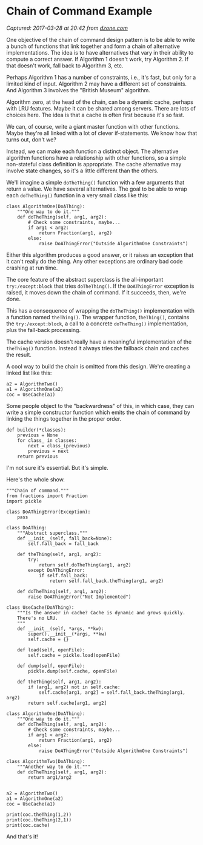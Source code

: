 # Chain of Command Example

_Captured: 2017-03-28 at 20:42 from [dzone.com](https://dzone.com/articles/chain-of-command-example?edition=286932&utm_source=Daily%20Digest&utm_medium=email&utm_campaign=dd%202017-03-28)_

One objective of the chain of command design pattern is to be able to write a bunch of functions that link together and form a chain of alternative implementations. The idea is to have alternatives that vary in their ability to compute a correct answer. If Algorithm 1 doesn't work, try Algorithm 2. If that doesn't work, fall back to Algorithm 3, etc.

Perhaps Algorithm 1 has a number of constraints, i.e., it's fast, but only for a limited kind of input. Algorithm 2 may have a different set of constraints. And Algorithm 3 involves the "British Museum" algorithm.

Algorithm zero, at the head of the chain, can be a dynamic cache, perhaps with LRU features. Maybe it can be shared among servers. There are lots of choices here. The idea is that a cache is often first because it's so fast.

We can, of course, write a giant master function with other functions. Maybe they're all linked with a lot of clever if-statements. We know how that turns out, don't we?

Instead, we can make each function a distinct object. The alternative algorithm functions have a relationship with other functions, so a simple non-stateful class definition is appropriate. The cache alternative may involve state changes, so it's a little different than the others.

We'll imagine a simple `doTheThing()` function with a few arguments that return a value. We have several alternatives. The goal to be able to wrap each `doTheThing()` function in a very small class like this:
    
    
    class AlgorithmOne(DoAThing):
        """One way to do it."""
        def doTheThing(self, arg1, arg2):
            # Check some constraints, maybe...
            if arg1 < arg2:
                return Fraction(arg1, arg2)
            else:
                raise DoAThingError("Outside AlgorithmOne Constraints")

Either this algorithm produces a good answer, or it raises an exception that it can't really do the thing. Any other exceptions are ordinary bad code crashing at run time.

The core feature of the abstract superclass is the all-important `try:/except:block` that tries `doTheThing()`. If the `DoAThingError` exception is raised, it moves down the chain of command. If it succeeds, then, we're done.

This has a consequence of wrapping the `doTheThing()` implementation with a function named `theThing()`. The wrapper function, t`heThing()`, contains the `try:/except:block`, a call to a concrete `doTheThing()` implementation, plus the fall-back processing.

The cache version doesn't really have a meaningful implementation of the `theThing()` function. Instead it always tries the fallback chain and caches the result.

A cool way to build the chain is omitted from this design. We're creating a linked list like this:
    
    
    a2 = AlgorithmTwo()
    a1 = AlgorithmOne(a2)
    coc = UseCache(a1)

Some people object to the "backwardness" of this, in which case, they can write a simple constructor function which emits the chain of command by linking the things together in the proper order.
    
    
    def builder(*classes):
        previous = None
        for class_ in classes:
            next = class_(previous)
            previous = next
        return previous

I'm not sure it's essential. But it's simple.

Here's the whole show.
    
    
    """Chain of command."""
    from fractions import Fraction
    import pickle
    
    class DoAThingError(Exception):
        pass
    
    class DoAThing:
        """Abstract superclass."""
        def __init__(self, fall_back=None):
            self.fall_back = fall_back
    
        def theThing(self, arg1, arg2):
            try:
                return self.doTheThing(arg1, arg2)
            except DoAThingError:
                if self.fall_back:
                    return self.fall_back.theThing(arg1, arg2)
    
        def doTheThing(self, arg1, arg2):
            raise DoAThingError("Not Implemented")
    
    class UseCache(DoAThing):
        """Is the answer in cache? Cache is dynamic and grows quickly.
        There's no LRU.
        """
        def __init__(self, *args, **kw):
            super().__init__(*args, **kw)
            self.cache = {}
    
        def load(self, openFile):
            self.cache = pickle.load(openFile)
    
        def dump(self, openFile):
            pickle.dump(self.cache, openFile)
    
        def theThing(self, arg1, arg2):
            if (arg1, arg2) not in self.cache:
                self.cache[arg1, arg2] = self.fall_back.theThing(arg1, arg2)
            return self.cache[arg1, arg2]
    
    class AlgorithmOne(DoAThing):
        """One way to do it."""
        def doTheThing(self, arg1, arg2):
            # Check some constraints, maybe...
            if arg1 < arg2:
                return Fraction(arg1, arg2)
            else:
                raise DoAThingError("Outside AlgorithmOne Constraints")
    
    class AlgorithmTwo(DoAThing):
        """Another way to do it."""
        def doTheThing(self, arg1, arg2):
            return arg1/arg2
    
    
    a2 = AlgorithmTwo()
    a1 = AlgorithmOne(a2)
    coc = UseCache(a1)
    
    print(coc.theThing(1,2))
    print(coc.theThing(2,1))
    print(coc.cache)

And that's it!
